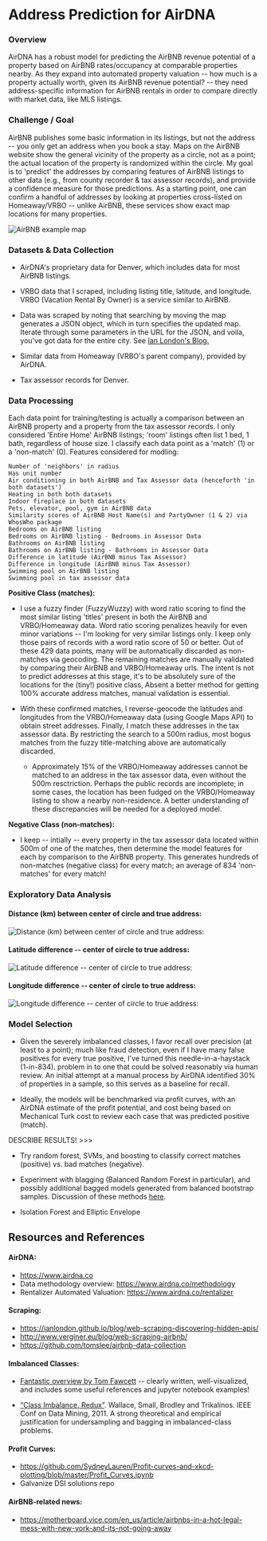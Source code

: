 # Address Prediction for AirDNA

### Overview
AirDNA has a robust model for predicting the AirBNB revenue potential of a property based on AirBNB rates/occupancy at comparable properties nearby.  As they expand into automated property valuation -- how much is a property actually worth, given its AirBNB revenue potential? -- they need address-specific information for AirBNB rentals in order to compare directly with market data, like MLS listings.

### Challenge / Goal
AirBNB publishes some basic information in its listings, but not the address -- you only get an address when you book a stay.  Maps on the AirBNB website show the general vicinity of the property as a circle, not as a point; the actual location of the property is randomized within the circle.  My goal is to 'predict' the addresses by comparing features of AirBNB listings to other data (e.g., from county recorder & tax assessor records), and provide a confidence measure for those predictions.  As a starting point, one can confirm a handful of addresses by looking at properties cross-listed on Homeaway/VRBO -- unlike AirBNB, these services show exact map locations for many properties.

![AirBNB example map](visualize/air_bnb_map_example.png)

### Datasets & Data Collection
* AirDNA's proprietary data for Denver, which includes data for most AirBNB listings.
* VRBO data that I scraped, including listing title, latitude, and longitude.  VRBO (Vacation Rental By Owner) is a service similar to AirBNB.

 * Data was scraped by noting that searching by moving the map generates a JSON object, which in turn specifies the updated map.  Iterate through some parameters in the URL for the JSON, and voila, you've got data for the entire city. See [Ian London's Blog.](https://ianlondon.github.io/blog/web-scraping-discovering-hidden-apis/)


* Similar data from Homeaway (VRBO's parent company), provided by AirDNA.
* Tax assessor records for Denver.

### Data Processing
Each data point for training/testing is actually a comparison between an AirBNB property and a property from the tax assessor records.  I only considered 'Entire Home' AirBNB listings; 'room' listings often list 1 bed, 1 bath, regardless of house size.  I classify each data point as a 'match' (1) or a 'non-match' (0).  Features considered for modling:
```
Number of 'neighbors' in radius
Has unit number
Air conditioning in both AirBNB and Tax Assessor data (henceforth 'in both datasets')
Heating in both both datasets
Indoor fireplace in both datasets
Pets, elevator, pool, gym in AirBNB data
Similarity scores of AirBNB Host Name(s) and PartyOwner (1 & 2) via WhosWho package
Bedrooms on AirBNB listing
Bedrooms on AirBNB listing - Bedrooms in Assessor Data
Bathrooms on AirBNB listing
Bathrooms on AirBNB listing - Bathrooms in Assessor Data
Difference in latitude (AirBNB minus Tax Assessor)
Difference in longitude (AirBNB minus Tax Assessor)
Swimming pool on AirBNB listing
Swimming pool in tax assessor data
```

**Positive Class (matches):**

 * I use a fuzzy finder (FuzzyWuzzy) with word ratio scoring to find the most similar listing 'titles' present in both the AirBNB and VRBO/Homeaway data.  Word ratio scoring penalizes heavily for even minor variations -- I'm looking for very similar listings only.  I keep only those pairs of records with a word ratio score of 50 or better.  Out of these 429 data points, many will be automatically discarded as non-matches via geocoding.  The remaining matches are manually validated by comparing their AirBNB and VRBO/Homeaway urls.  The intent is not to predict addresses at this stage, it's to be absolutely sure of the locations for the (tiny!) positive class, Absent a better method for getting 100% accurate address matches, manual validation is essential.

 * With these confirmed matches, I reverse-geocode the latitudes and longitudes from the VRBO/Homeaway data (using Google Maps API) to obtain street addresses.  Finally, I match these addresses in the tax assessor data.  By restricting the search to a 500m radius, most bogus matches from the fuzzy title-matching above are automatically discarded.

    * Approximately 15% of the VRBO/Homeaway addresses cannot be matched to an address in the tax assessor data, even without the 500m resctriction.  Perhaps the public records are incomplete; in some cases, the location has been fudged on the VRBO/Homeaway listing to show a nearby non-residence.  A better understanding of these discrepancies will be needed for a deployed model.


**Negative Class (non-matches):**

 * I keep -- intially -- every property in the tax assessor data located within 500m of one of the matches, then determine the model features for each by comparison to the AirBNB property.  This generates hundreds of non-matches (negative class) for every match; an average of 834 'non-matches' for every match!

### Exploratory Data Analysis

#### Distance (km) between center of circle and true address:

![Distance (km) between center of circle and true address:](visualize/Match_Distances.png)

#### Latitude difference -- center of circle to true address:

![Latitude difference -- center of circle to true address:](visualize/latitude_difference_positive_class.png)

#### Longitude difference -- center of circle to true address:

![Longitude difference -- center of circle to true address:](visualize/longitude_difference_positive_class.png)

### Model Selection

* Given the severely imbalanced classes, I favor recall over precision (at least to a point); much like fraud detection, even if I have many false positives for every true positive, I've turned this needle-in-a-haystack (1-in-834). problem in to one that could be solved reasonably via human review.  An initial attempt at a manual process by AirDNA identified 30% of properties in a sample, so this serves as a baseline for recall.

* Ideally, the models will be benchmarked via profit curves, with an AirDNA estimate of the profit potential, and cost being based on Mechanical Turk cost to review each case that was predicted positive (match).

DESCRIBE RESULTS! >>>
* Try random forest, SVMs, and boosting to classify correct matches (positive) vs. bad matches (negative).

* Experiment with blagging (Balanced Random Forest in particular), and possibly additional bagged models generated from balanced bootstrap samples.  Discussion of these methods [here][IC1].

* Isolation Forest and Elliptic Envelope

## Resources and References

#### AirDNA:
* https://www.airdna.co
* Data methodology overview: https://www.airdna.co/methodology
* Rentalizer Automated Valuation: https://www.airdna.co/rentalizer

#### Scraping:
* https://ianlondon.github.io/blog/web-scraping-discovering-hidden-apis/
* http://www.verginer.eu/blog/web-scraping-airbnb/
* https://github.com/tomslee/airbnb-data-collection

#### Imbalanced Classes:
* [Fantastic overview by Tom Fawcett][IC1] -- clearly written, well-visualized, and includes some useful references and jupyter notebook examples!

* [“Class Imbalance, Redux”][IC2]. Wallace, Small, Brodley and Trikalinos. IEEE Conf on Data Mining, 2011.  A strong theoretical and empirical justification for undersampling and bagging in imbalanced-class problems.

#### Profit Curves:
* https://github.com/SydneyLauren/Profit-curves-and-xkcd-plotting/blob/master/Profit_Curves.ipynb
* Galvanize DSI solutions repo

#### AirBNB-related news:
* https://motherboard.vice.com/en_us/article/airbnbs-in-a-hot-legal-mess-with-new-york-and-its-not-going-away

[IC1]: https://svds.com/learning-imbalanced-classes/#ref6 "Tom Fawcett's Blog"
[IC2]: https://pdfs.semanticscholar.org/a8ef/5a810099178b70d1490a4e6fc4426b642cde.pdf
